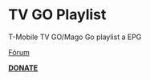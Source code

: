 <h1>TV GO Playlist</h1>

<p>

T-Mobile TV GO/Mago Go playlist a EPG

<p>

<a href="https://www.xbmc-kodi.cz/showthread.php?pid=84767#pid84767">Fórum</a>

<p>

<b><a href="https://www.paypal.me/petrsaros">DONATE</a></b>

<p>
